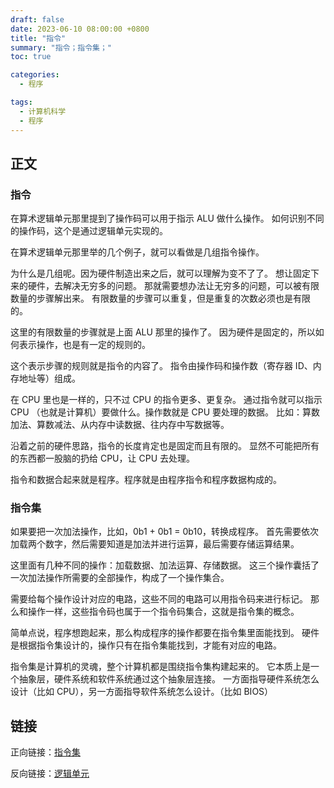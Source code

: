 ```yaml
---
draft: false
date: 2023-06-10 08:00:00 +0800
title: "指令"
summary: "指令；指令集；"
toc: true

categories:
  - 程序

tags:
  - 计算机科学
  - 程序
---
```


## 正文

### 指令

在算术逻辑单元那里提到了操作码可以用于指示 ALU 做什么操作。
如何识别不同的操作码，这个是通过逻辑单元实现的。

在算术逻辑单元那里举的几个例子，就可以看做是几组指令操作。

为什么是几组呢。因为硬件制造出来之后，就可以理解为变不了了。
想让固定下来的硬件，去解决无穷多的问题。
那就需要想办法让无穷多的问题，可以被有限数量的步骤解出来。
有限数量的步骤可以重复，但是重复的次数必须也是有限的。

这里的有限数量的步骤就是上面 ALU 那里的操作了。
因为硬件是固定的，所以如何表示操作，也是有一定的规则的。

这个表示步骤的规则就是指令的内容了。
指令由操作码和操作数（寄存器 ID、内存地址等）组成。

在 CPU 里也是一样的，只不过 CPU 的指令更多、更复杂。
通过指令就可以指示 CPU （也就是计算机）要做什么。操作数就是 CPU 要处理的数据。
比如：算数加法、算数减法、从内存中读数据、往内存中写数据等。

沿着之前的硬件思路，指令的长度肯定也是固定而且有限的。
显然不可能把所有的东西都一股脑的扔给 CPU，让 CPU 去处理。

指令和数据合起来就是程序。程序就是由程序指令和程序数据构成的。

### 指令集

如果要把一次加法操作，比如，0b1 + 0b1 = 0b10，转换成程序。
首先需要依次加载两个数字，然后需要知道是加法并进行运算，最后需要存储运算结果。

这里面有几种不同的操作：加载数据、加法运算、存储数据。
这三个操作囊括了一次加法操作所需要的全部操作，构成了一个操作集合。

需要给每个操作设计对应的电路，这些不同的电路可以用指令码来进行标记。
那么和操作一样，这些指令码也属于一个指令码集合，这就是指令集的概念。

简单点说，程序想跑起来，那么构成程序的操作都要在指令集里面能找到。
硬件是根据指令集设计的，操作只有在指令集能找到，才能有对应的电路。

指令集是计算机的灵魂，整个计算机都是围绕指令集构建起来的。
它本质上是一个抽象层，硬件系统和软件系统通过这个抽象层连接。
一方面指导硬件系统怎么设计（比如 CPU），另一方面指导软件系统怎么设计。（比如 BIOS）

## 链接

正向链接：[指令集](/post/computer-science/program/指令集)

反向链接：[逻辑单元](/post/computer-science/hardware/逻辑单元)
